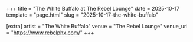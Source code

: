 +++
title = "The White Buffalo at The Rebel Lounge"
date = 2025-10-17
template = "page.html"
slug = "2025-10-17-the-white-buffalo"

[extra]
artist = "The White Buffalo"
venue = "The Rebel Lounge"
venue_url = "https://www.rebelphx.com/"
+++
